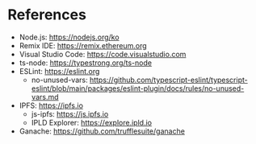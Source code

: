 # References

- Node.js: https://nodejs.org/ko
- Remix IDE: https://remix.ethereum.org
- Visual Studio Code: https://code.visualstudio.com
- ts-node: https://typestrong.org/ts-node
- ESLint: https://eslint.org
  - no-unused-vars: https://github.com/typescript-eslint/typescript-eslint/blob/main/packages/eslint-plugin/docs/rules/no-unused-vars.md
- IPFS: https://ipfs.io
  - js-ipfs: https://js.ipfs.io
  - IPLD Explorer: https://explore.ipld.io
- Ganache: https://github.com/trufflesuite/ganache
